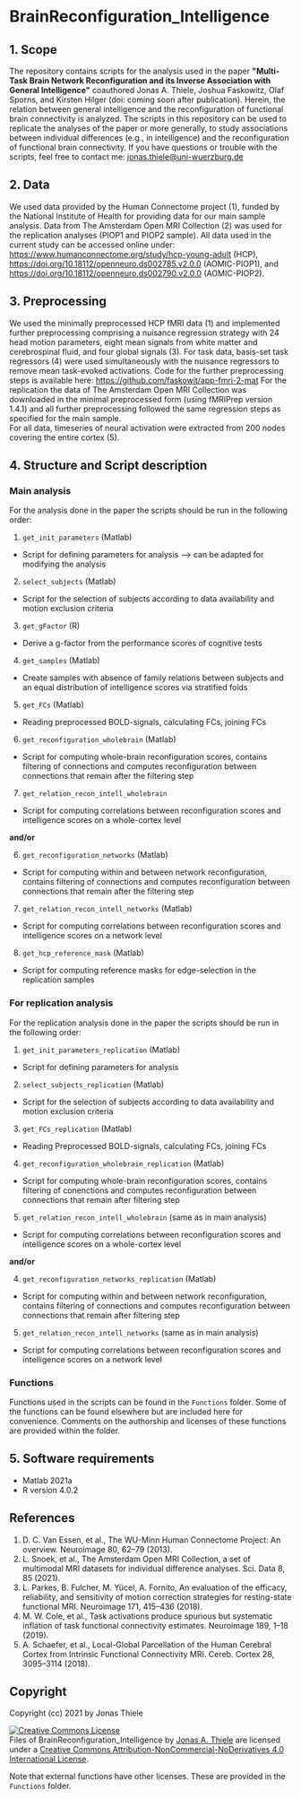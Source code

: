 # BrainReconfiguration_Intelligence

## 1. Scope
The repository contains scripts for the analysis used in the paper **"Multi-Task Brain Network Reconfiguration and its Inverse Association with General Intelligence"** coauthored Jonas A. Thiele, Joshua Faskowitz, Olaf Sporns, and Kirsten Hilger (doi: coming soon after publication). Herein, the relation between general intelligence and the reconfiguration of functional brain connectivity is analyzed.
The scripts in this repository can be used to replicate the analyses of the paper or more generally, to study associations between individual differences (e.g., in intelligence) and the reconfiguration of functional brain connectivity.
If you have questions or trouble with the scripts, feel free to contact me: jonas.thiele@uni-wuerzburg.de
## 2. Data
We used data provided by the Human Connectome project (1), funded by the National Institute of Health for providing data for our main sample analysis. Data from The Amsterdam Open MRI Collection (2) was used for the replication analyses (PIOP1 and PIOP2 sample).
All data used in the current study can be accessed online under: https://www.humanconnectome.org/study/hcp-young-adult (HCP), https://doi.org/10.18112/openneuro.ds002785.v2.0.0 (AOMIC-PIOP1), and https://doi.org/10.18112/openneuro.ds002790.v2.0.0 (AOMIC-PIOP2).
## 3. Preprocessing
We used the minimally preprocessed HCP fMRI data (1) and implemented further preprocessing comprising a nuisance regression strategy with 24 head motion parameters, eight mean signals from white matter and cerebrospinal fluid, and four global signals (3). For task data, basis-set task regressors (4) were used simultaneously with the nuisance regressors to remove mean task-evoked activations.
Code for the further preprocessing steps is available here: https://github.com/faskowit/app-fmri-2-mat
For the replication the data of The Amsterdam Open MRI Collection was downloaded in the minimal preprocessed form (using fMRIPrep version 1.4.1) and all further preprocessing followed the same regression steps as specified for the main sample.  
For all data, timeseries of neural activation were extracted from 200 nodes covering the entire cortex (5).
## 4. Structure and Script description
### Main analysis
For the analysis done in the paper the scripts should be run in the following order:
1.	`get_init_parameters` (Matlab)
  - Script for defining parameters for analysis --> can be adapted for modifying the analysis
  
  
2.	`select_subjects` (Matlab)
  - Script for the selection of subjects according to data availability and motion exclusion criteria
  
3.	`get_gFactor` (R)
  - Derive a g-factor from the performance scores of cognitive tests
  
4.	`get_samples` (Matlab)
  - Create samples with absence of family relations between subjects and an equal distribution of intelligence scores via stratified folds
  
5.	`get_FCs` (Matlab)
  - Reading preprocessed BOLD-signals, calculating FCs, joining FCs
  
6.	`get_reconfiguration_wholebrain` (Matlab)
  - Script for computing whole-brain reconfiguration scores, contains filtering of connections and computes reconfiguration between connections that remain after the filtering step
7.	`get_relation_recon_intell_wholebrain`
  - Script for computing correlations between reconfiguration scores and intelligence scores on a whole-cortex level


**and/or**


6.	`get_reconfiguration_networks` (Matlab)
  - Script for computing within and between network reconfiguration, contains filtering of connections and computes reconfiguration between connections that remain after the filtering step
7.	`get_relation_recon_intell_networks` (Matlab)
  - Script for computing correlations between reconfiguration scores and intelligence scores on a network level
  
8.	 `get_hcp_reference_mask` (Matlab)
  - Script for computing reference masks for edge-selection in the replication samples
  
### For replication analysis

For the replication analysis done in the paper the scripts should be run in the following order:

1.	`get_init_parameters_replication` (Matlab)
  - Script for defining parameters for analysis
2.	`select_subjects_replication` (Matlab)
  - Script for the selection of subjects according to data availability and motion exclusion criteria
3.	`get_FCs_replication` (Matlab)
  - Reading Preprocessed BOLD-signals, calculating FCs, joining FCs
4.	`get_reconfiguration_wholebrain_replication` (Matlab)
  - Script for computing whole-brain reconfiguration scores, contains filtering of conenctions and computes reconfiguration between connections that remain after filtering step
5.	`get_relation_recon_intell_wholebrain` (same as in main analysis)
  - Script for computing correlations between reconfiguration scores and intelligence scores on a whole-cortex level 


**and/or**


4.	`get_reconfiguration_networks_replication` (Matlab)
  - Script for computing within and between network reconfiguration, contains filtering of connections and computes reconfiguration between connections that remain after filtering step
5.	`get_relation_recon_intell_networks` (same as in main analysis)
  - Script for computing correlations between reconfiguration scores and intelligence scores on a network level

### Functions 

Functions used in the scripts can be found in the `Functions` folder. Some of the functions can be found elsewhere but are included here for convenience. Comments on the authorship and licenses of these functions are provided within the folder.

## 5. Software requirements
-	Matlab 2021a
-	R version 4.0.2

## References
1.	D. C. Van Essen, et al., The WU-Minn Human Connectome Project: An overview. Neuroimage 80, 62–79 (2013).
2.	L. Snoek, et al., The Amsterdam Open MRI Collection, a set of multimodal MRI datasets for individual difference analyses. Sci. Data 8, 85 (2021).
3.	L. Parkes, B. Fulcher, M. Yücel, A. Fornito, An evaluation of the efficacy, reliability, and sensitivity of motion correction strategies for resting-state functional MRI. Neuroimage 171, 415–436 (2018).
4.	M. W. Cole, et al., Task activations produce spurious but systematic inflation of task functional connectivity estimates. Neuroimage 189, 1–18 (2019).
5.	A. Schaefer, et al., Local-Global Parcellation of the Human Cerebral Cortex from Intrinsic Functional Connectivity MRI. Cereb. Cortex 28, 3095–3114 (2018).

## Copyright
Copyright (cc) 2021 by Jonas Thiele


<a rel="license" href="http://creativecommons.org/licenses/by-nc-nd/4.0/"><img alt="Creative Commons License" style="border-width:0" src="https://i.creativecommons.org/l/by-nc-nd/4.0/88x31.png" /></a><br /><span xmlns:dct="http://purl.org/dc/terms/" property="dct:title">Files of BrainReconfiguration_Intelligence</span> by <a xmlns:cc="http://creativecommons.org/ns#" href="https://github.com/jonasAthiele/BrainReconfiguration_Intelligence" property="cc:attributionName" rel="cc:attributionURL">Jonas A. Thiele</a> are licensed under a <a rel="license" href="http://creativecommons.org/licenses/by-nc-nd/4.0/">Creative Commons Attribution-NonCommercial-NoDerivatives 4.0 International License</a>.

Note that external functions have other licenses. These are provided in the `Functions` folder.
